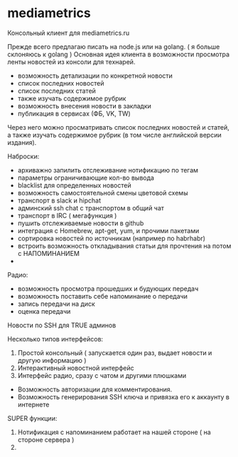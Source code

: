 # mediametrics

Консольный клиент для mediametrics.ru

Прежде всего предлагаю писать на node.js или на golang. ( я больше склоняюсь к golang )
Основная идея клиента в возможности просмотра ленты новостей из консоли для технарей.
+ возможность детализации по конкретной новости
+ список последних новостей
+ список последних статей
+ также изучать содержимое рубрик
+ возможность внесения новости в закладки
+ публикация в сервисах (ФБ, VK, TW)

Через него можно просматривать список последних новостей и статей, а также изучать содержимое рубрик (в том числе английской версии издания).

Наброски:
- архиважно запилить отслеживание  нотификацию по тегам
- параметры ограничивающие кол-во вывода
- blacklist для определенных новостей
- возможность самостоятельной смены цветовой схемы
- транспорт в slack и hipchat
- админский ssh сhat c транспортом в общий чат
- транспорт в IRC ( мегафункция )
- пушить отслеживаемые новости в github
- интеграция с  Homebrew, apt-get, yum, и прочими пакетами
- сортировка новостей по источникам (например по habrhabr)
- встроить возможность откладывания статьи для прочтения на потом с НАПОМИНАНИЕМ
- 

Радио:
- возможность просмотра прошедших и будующих передач
- возможность поставить себе напоминание о передачи
- запись передачи на диск
- оценка передачи

Новости по SSH для TRUE админов

Несколько типов интерфейсов:
1) Простой консольный ( запускается один раз, выдает новости и другую информацию )
2) Интерактивный новостной интерфейс
3) Интерфейс радио, сразу с чатом и другими плюшками

- Возможность авторизации для комментирования.
- Возможность генерирования SSH ключа и привязка его к аккаунту в интернете

SUPER функции:
1) Нотификация с напоминанием работает на нашей стороне ( на стороне сервера )
2) 

